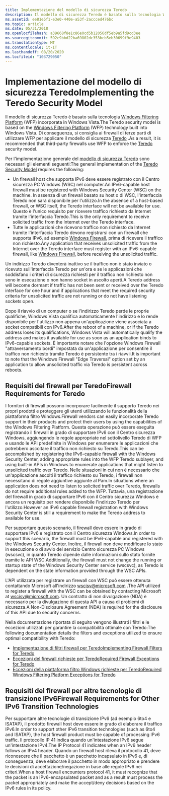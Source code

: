 ```yaml
---
title: Implementazione del modello di sicurezza Teredo
description: Il modello di sicurezza Teredo è basato sulla tecnologia Windows Filtering Platform (WFP) incorporata in Windows Vista. Di conseguenza, si consiglia ai firewall di terze parti di utilizzare WFP per applicare il modello di sicurezza Teredo.
ms.assetid: ee81e5f1-e3e0-440e-a53f-2accced476bc
ms.topic: article
ms.date: 05/31/2018
ms.openlocfilehash: a39668f8e1c86e0cd5b12056df5eb9a5fd9cd3ee
ms.sourcegitcommit: 592c9bbd22ba69802dc353bcb5eb30699f9e9403
ms.translationtype: MT
ms.contentlocale: it-IT
ms.lasthandoff: 08/20/2020
ms.locfileid: "103729050"
---
```

# <a name="implementing-the-teredo-security-model"></a><span data-ttu-id="cd7e6-104">Implementazione del modello di sicurezza Teredo</span><span class="sxs-lookup"><span data-stu-id="cd7e6-104">Implementing the Teredo Security Model</span></span>

<span data-ttu-id="cd7e6-105">Il modello di sicurezza Teredo è basato sulla tecnologia [Windows Filtering Platform](/windows/desktop/FWP/windows-filtering-platform-start-page) (WFP) incorporata in Windows Vista.</span><span class="sxs-lookup"><span data-stu-id="cd7e6-105">The Teredo security model is based on the [Windows Filtering Platform](/windows/desktop/FWP/windows-filtering-platform-start-page) (WFP) technology built into Windows Vista.</span></span> <span data-ttu-id="cd7e6-106">Di conseguenza, si consiglia ai firewall di terze parti di utilizzare WFP per applicare il modello di sicurezza [Teredo](about-teredo.md) .</span><span class="sxs-lookup"><span data-stu-id="cd7e6-106">As a result, it is recommended that third-party firewalls use WFP to enforce the [Teredo](about-teredo.md) security model.</span></span>

<span data-ttu-id="cd7e6-107">Per l'implementazione generale del [modello di sicurezza Teredo](the-teredo-security-model.md) sono necessari gli elementi seguenti:</span><span class="sxs-lookup"><span data-stu-id="cd7e6-107">The general implementation of the [Teredo Security Model](the-teredo-security-model.md) requires the following:</span></span>

-   <span data-ttu-id="cd7e6-108">Un firewall host che supporta IPv6 deve essere registrato con il Centro sicurezza PC Windows (WSC) nel computer.</span><span class="sxs-lookup"><span data-stu-id="cd7e6-108">An IPv6-capable host firewall must be registered with Windows Security Center (WSC) on the machine.</span></span> <span data-ttu-id="cd7e6-109">In assenza di un firewall basato su host o di WSC, l'interfaccia Teredo non sarà disponibile per l'utilizzo.</span><span class="sxs-lookup"><span data-stu-id="cd7e6-109">In the absence of a host-based firewall, or WSC itself, the Teredo interface will not be available for use.</span></span> <span data-ttu-id="cd7e6-110">Questo è l'unico requisito per ricevere traffico richiesto da Internet tramite l'interfaccia Teredo.</span><span class="sxs-lookup"><span data-stu-id="cd7e6-110">This is the only requirement to receive solicited traffic from the Internet over the Teredo interface.</span></span>
-   <span data-ttu-id="cd7e6-111">Tutte le applicazioni che ricevono traffico non richiesto da Internet tramite l'interfaccia Teredo devono registrarsi con un firewall che supporta IPv6, ad esempio [Windows Firewall](/previous-versions/windows/desktop/ics/windows-firewall-start-page), prima di ricevere il traffico non richiesto.</span><span class="sxs-lookup"><span data-stu-id="cd7e6-111">Any application that receives unsolicited traffic from the Internet over the Teredo interface must register with an IPv6-capable firewall, like [Windows Firewall](/previous-versions/windows/desktop/ics/windows-firewall-start-page), before receiving the unsolicited traffic.</span></span>

<span data-ttu-id="cd7e6-112">Un indirizzo Teredo diventerà inattivo se il traffico non è stato inviato o ricevuto sull'interfaccia Teredo per un'ora e se le applicazioni che soddisfano i criteri di sicurezza richiesti per il traffico non richiesto non sono in esecuzione o non hanno socket in ascolto aperti.</span><span class="sxs-lookup"><span data-stu-id="cd7e6-112">A Teredo address will become dormant if traffic has not been sent or received over the Teredo interface for one hour and if applications that meet the required security criteria for unsolicited traffic are not running or do not have listening sockets open.</span></span>

<span data-ttu-id="cd7e6-113">Dopo il riavvio di un computer o se l'indirizzo Teredo perde le proprie qualifiche, Windows Vista qualifica automaticamente l'indirizzo e lo rende disponibile per l'utilizzo non appena un'applicazione viene associata a socket compatibili con IPv6.</span><span class="sxs-lookup"><span data-stu-id="cd7e6-113">After the reboot of a machine, or if the Teredo address loses its qualifications, Windows Vista will automatically qualify the address and makes it available for use as soon as an application binds to IPv6-capable sockets.</span></span> <span data-ttu-id="cd7e6-114">È importante notare che l'opzione Windows Firewall "attraversamento bordi" impostata da un'applicazione per consentire il traffico non richiesto tramite Teredo è persistente tra i riavvii.</span><span class="sxs-lookup"><span data-stu-id="cd7e6-114">It is important to note that the Windows Firewall "Edge Traversal" option set by an application to allow unsolicited traffic via Teredo is persistent across reboots.</span></span>

## <a name="firewall-requirements-for-teredo"></a><span data-ttu-id="cd7e6-115">Requisiti del firewall per Teredo</span><span class="sxs-lookup"><span data-stu-id="cd7e6-115">Firewall Requirements for Teredo</span></span>

<span data-ttu-id="cd7e6-116">I fornitori di firewall possono incorporare facilmente il supporto Teredo nei propri prodotti e proteggere gli utenti utilizzando le funzionalità della piattaforma filtro Windows.</span><span class="sxs-lookup"><span data-stu-id="cd7e6-116">Firewall vendors can easily incorporate Teredo support in their products and protect their users by using the capabilities of the Windows Filtering Platform.</span></span> <span data-ttu-id="cd7e6-117">Questa operazione può essere eseguita registrando il firewall in grado di supportare IPv6 con il Centro sicurezza Windows, aggiungendo le regole appropriate nel sottolivello Teredo di WFP e usando le API predefinite in Windows per enumerare le applicazioni che potrebbero ascoltare il traffico non richiesto su Teredo.</span><span class="sxs-lookup"><span data-stu-id="cd7e6-117">This can be accomplished by registering the IPv6-capable firewall with the Windows Security Center, adding appropriate rules into the WFP Teredo sublayer, and using built-in APIs in Windows to enumerate applications that might listen to unsolicited traffic over Teredo.</span></span> <span data-ttu-id="cd7e6-118">Nelle situazioni in cui non è necessario che un'applicazione ascolti il traffico richiesto su Teredo, i firewall non necessitano di regole aggiuntive aggiunte al Pam.</span><span class="sxs-lookup"><span data-stu-id="cd7e6-118">In situations where an application does not need to listen to solicited traffic over Teredo, firewalls do not require additional rules added to the WFP.</span></span> <span data-ttu-id="cd7e6-119">Tuttavia, una registrazione del firewall in grado di supportare IPv6 con il Centro sicurezza Windows è ancora un requisito per rendere disponibile l'indirizzo Teredo per l'utilizzo.</span><span class="sxs-lookup"><span data-stu-id="cd7e6-119">However an IPv6 capable firewall registration with Windows Security Center is still a requirement to make the Teredo address to available for use.</span></span>

<span data-ttu-id="cd7e6-120">Per supportare questo scenario, il firewall deve essere in grado di supportare IPv6 e registrato con il Centro sicurezza Windows.</span><span class="sxs-lookup"><span data-stu-id="cd7e6-120">In order to support this scenario, the firewall must be IPv6-capable and registered with the Windows Security Center.</span></span> <span data-ttu-id="cd7e6-121">Inoltre, il firewall non deve modificare lo stato in esecuzione o di avvio del servizio Centro sicurezza PC Windows (wscsvc), in quanto Teredo dipende dalle informazioni sullo stato fornite tramite le API WSC.</span><span class="sxs-lookup"><span data-stu-id="cd7e6-121">Additionally, the firewall must not change the running or startup state of the Windows Security Center service (wscsvc), as Teredo is dependent on the state information provided through the WSC APIs.</span></span>

<span data-ttu-id="cd7e6-122">L'API utilizzata per registrare un firewall con WSC può essere ottenuta contattando Microsoft all'indirizzo wscisv@microsoft.com .</span><span class="sxs-lookup"><span data-stu-id="cd7e6-122">The API utilized to register a firewall with the WSC can be obtained by contacting Microsoft at wscisv@microsoft.com.</span></span> <span data-ttu-id="cd7e6-123">Un contratto di non divulgazione (NDA) è necessario per la divulgazione di questa API a causa di problemi di sicurezza.</span><span class="sxs-lookup"><span data-stu-id="cd7e6-123">A Non-Disclosure Agreement (NDA) is required for the disclosure of this API due to security concerns.</span></span>

<span data-ttu-id="cd7e6-124">Nella documentazione riportata di seguito vengono illustrati i filtri e le eccezioni utilizzati per garantire la compatibilità ottimale con Teredo:</span><span class="sxs-lookup"><span data-stu-id="cd7e6-124">The following documentation details the filters and exceptions utilized to ensure optimal compatibility with Teredo:</span></span>

-   [<span data-ttu-id="cd7e6-125">Implementazione di filtri firewall per Teredo</span><span class="sxs-lookup"><span data-stu-id="cd7e6-125">Implementing Firewall Filters for Teredo</span></span>](implementing-firewall-filters-for-teredo.md)
-   [<span data-ttu-id="cd7e6-126">Eccezioni del firewall richieste per Teredo</span><span class="sxs-lookup"><span data-stu-id="cd7e6-126">Required Firewall Exceptions for Teredo</span></span>](required-firewall-exceptions-for-teredo.md)
-   [<span data-ttu-id="cd7e6-127">Eccezioni della piattaforma filtro Windows richieste per Teredo</span><span class="sxs-lookup"><span data-stu-id="cd7e6-127">Required Windows Filtering Platform Exceptions for Teredo</span></span>](required-windows-filtering-platform-exceptions-for-teredo.md)

## <a name="firewall-requirements-for-other-ipv6-transition-technologies"></a><span data-ttu-id="cd7e6-128">Requisiti del firewall per altre tecnologie di transizione IPv6</span><span class="sxs-lookup"><span data-stu-id="cd7e6-128">Firewall Requirements for Other IPv6 Transition Technologies</span></span>

<span data-ttu-id="cd7e6-129">Per supportare altre tecnologie di transizione IPv6 (ad esempio 6to4 e ISATAP), il prodotto firewall host deve essere in grado di elaborare il traffico IPv6.</span><span class="sxs-lookup"><span data-stu-id="cd7e6-129">In order to support other IPv6 transition technologies (such as 6to4 and ISATAP), the host firewall product must be capable of processing IPv6 traffic.</span></span> <span data-ttu-id="cd7e6-130">Il protocollo IP 41 indica quando un'intestazione IPv6 segue un'intestazione IPv4.</span><span class="sxs-lookup"><span data-stu-id="cd7e6-130">The IP Protocol 41 indicates when an IPv6 header follows an IPv4 header.</span></span> <span data-ttu-id="cd7e6-131">Quando un firewall host rileva il protocollo 41, deve riconoscere che il pacchetto è un pacchetto incapsulato in IPv6 e, di conseguenza, deve elaborare il pacchetto in modo appropriato e prendere le decisioni di accettazione/negazione in base alle regole IPv6 nei criteri.</span><span class="sxs-lookup"><span data-stu-id="cd7e6-131">When a host firewall encounters protocol 41, it must recognize that the packet is an IPv6-encapsulated packet and as a result must process the packet appropriately and make the accept/deny decisions based on the IPv6 rules in its policy.</span></span>

 

 